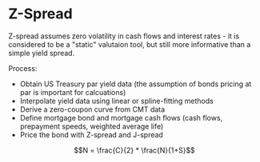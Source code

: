 # Z-Spread
Z-spread assumes zero volatility in cash flows and interest rates - it is considered to be a "static" valutaion tool, but still more informative than a simple yield spread.

Process:
* Obtain US Treasury par yield data (the assumption of bonds pricing at par is important for calcuations)
* Interpolate yield data using linear or spline-fitting methods
* Derive a zero-coupon curve from CMT data
* Define mortgage bond and mortgage cash flows (cash flows, prepayment speeds, weighted average life)
* Price the bond with Z-spread and J-spread

```math
N = \frac{C}{2} * \frac{N}{1+S}
```



